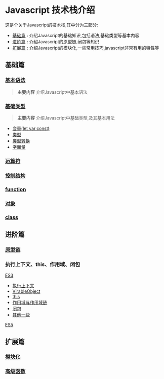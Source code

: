 # Javascript 技术栈介绍

这是个关于Javascript的技术栈,其中分为三部分:

* [基础篇](#基础篇) : 介绍Javascript的基础知识,包括语法,基础类型等基本内容
* [进阶篇](#进阶篇) : 介绍Javascript的原型链,闭包等知识
* [扩展篇](#扩展篇) : 介绍Javascript的模块化,一些常用技巧,javascript非常有用的特性等

## 基础篇

### [基本语法](/1.0.grammar/README.md)

> **主要内容** 介绍Javascript中基本语法

### [基础类型](/1.1.type/README.md)

> **主要内容** 介绍Javascript中基础类型,及其基本用法

* [变量(let var const)](/1.1.type/README.md#变量)
* [类型](/1.1.type/README.md#类型)
* [类型转换](/1.1.type/README.md#类型转换)
* [字面量](/1.1.type/README.md#字面量)

### [运算符](/1.2.运算符/README.md)

### [控制结构](/1.3.控制结构/README.md)

### [function](/1.4.function/README.md)

### [对象](/1.6.object/README.md)

### [class](/1.7.class/README.md)

## 进阶篇

### [原型链](/2.1.proto/README.md)

### 执行上下文、this、作用域、闭包

[ES3](/2.2.context/README.md)

* [执行上下文](/2.2.context/ExecuteContext.md)
* [VirableObject](/2.2.context/VariableObject.md)
* [this](/2.2.context/This.md)
* [作用域与作用域链](/2.2.context/Scope.md)
* [闭包](/2.2.context/Closure.md)
* [其他一些](/2.2.context/Extend.md)

[ES5](/2.3.context-es5//README.md)

## 扩展篇

### [模块化](/3.1.module/README.md)

### [高级函数](/3.2.advance.function/README.md)